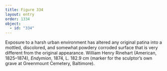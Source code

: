 ```yaml
---
title: Figure 334
layout: entry
order: 1334
object:
  - id: "334"
---
```


Exposure to a harsh urban environment has altered any original patina into a mottled, discolored, and somewhat powdery corroded surface that is very different from the original appearance. William Henry Rinehart (American, 1825–1874), *Endymion*, 1874, L. 182.9 cm (marker for the sculptor’s own grave at Greenmount Cemetery, Baltimore).
